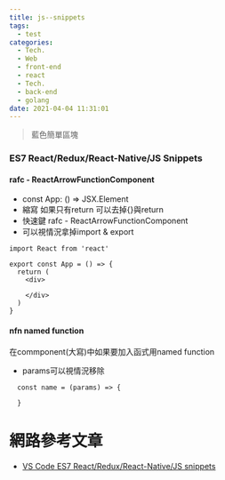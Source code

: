 ```yaml
---
title: js--snippets
tags:
  - test
categories:
  - Tech.
  - Web
  - front-end
  - react
  - Tech.
  - back-end
  - golang
date: 2021-04-04 11:31:01
---
```


>藍色簡單區塊 


<!--more-->


### ES7 React/Redux/React-Native/JS Snippets



#### rafc - ReactArrowFunctionComponent
- const App: () => JSX.Element
- 縮寫 如果只有return 可以去掉{}與return
- 快速鍵 rafc - ReactArrowFunctionComponent
- 可以視情況拿掉import & export
```
import React from 'react'

export const App = () => {
  return (
    <div>
      
    </div>
  )
}
```

#### nfn named function
在commponent(大寫)中如果要加入函式用named function
- params可以視情況移除
```
  const name = (params) => {

  }
```




# 網路參考文章
- [VS Code ES7 React/Redux/React-Native/JS snippets](https://marketplace.visualstudio.com/items?itemName=dsznajder.es7-react-js-snippets)